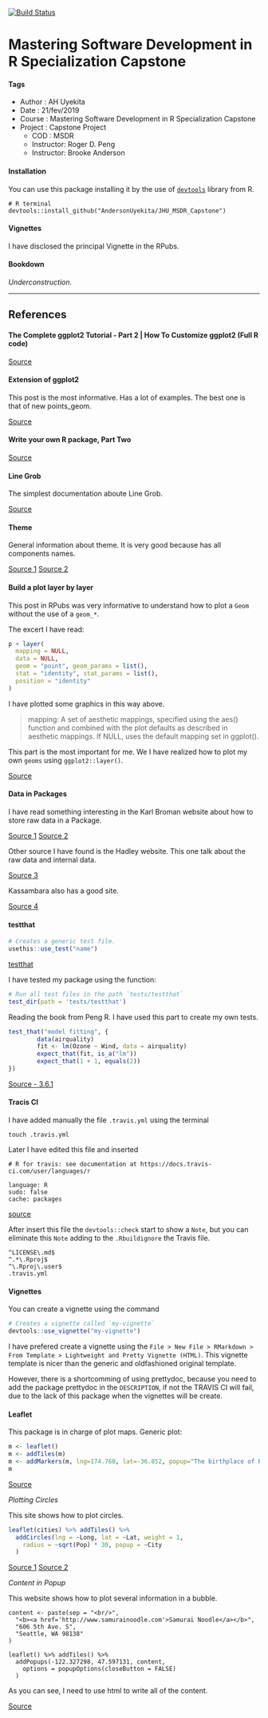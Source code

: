 [![Build Status](https://travis-ci.org/AndersonUyekita/JHU_MSDR_Capstone.svg?branch=master)](https://travis-ci.org/AndersonUyekita/JHU_MSDR_Capstone)

# Mastering Software Development in R Specialization Capstone

#### Tags
* Author       : AH Uyekita
* Date         : 21/fev/2019
* Course       : Mastering Software Development in R Specialization Capstone
* Project      : Capstone Project
    * COD      : MSDR
    * Instructor: Roger D. Peng
    * Instructor: Brooke Anderson

#### Installation

You can use this package installing it by the use of [`devtools`][url_devtools] library from R.

```
# R terminal
devtools::install_github("AndersonUyekita/JHU_MSDR_Capstone")
```

[url_devtools]: https://cran.r-project.org/web/packages/devtools/index.html

#### Vignettes

I have disclosed the principal Vignette in the RPubs.

#### Bookdown

_Underconstruction._

********************************************************************************

##




##



## References

#### The Complete ggplot2 Tutorial - Part 2 | How To Customize ggplot2 (Full R code)

[Source][ref_19]

[ref_19]: http://r-statistics.co/Complete-Ggplot2-Tutorial-Part2-Customizing-Theme-With-R-Code.html

#### Extension of ggplot2

This post is the most informative. Has a lot of examples. The best one is that of new points_geom.

[Source][ref_16]

[ref_16]: https://cran.r-project.org/web/packages/ggplot2/vignettes/extending-ggplot2.html


#### Write your own R package, Part Two

[Source][ref_15]

[ref_15]: http://stat545.com/packages05_foofactors-package-02.html


#### Line Grob

The simplest documentation aboute Line Grob.

[Source][ref_14]

[ref_14]: https://stat.ethz.ch/R-manual/R-devel/library/grid/html/grid.lines.html

#### Theme

General information about theme. It is very good because has all components names.

[Source 1][ref_17]
[Source 2][ref_18]

[ref_17]: https://ggplot2.tidyverse.org/reference/element.html
[ref_18]: https://ggplot2.tidyverse.org/reference/theme.html


#### Build a plot layer by layer

This post in RPubs was very informative to understand how to plot a `Geom` without the use of a `geom_*`.

The excert I have read:

```r
p + layer(
  mapping = NULL,
  data = NULL,
  geom = "point", geom_params = list(),
  stat = "identity", stat_params = list(),
  position = "identity"
)
```
I have plotted some graphics in this way above.

>mapping: A set of aesthetic mappings, specified using the aes() function and combined with the plot defaults as described in aesthetic mappings. If NULL, uses the default mapping set in ggplot().

This part is the most important for me. We I have realized how to plot my own `geoms` using `ggplot2::layer()`.

[Source][ref_07]

[ref_07]: https://rpubs.com/hadley/ggplot2-layers


#### Data in Packages

I have read something interesting in the Karl Broman website about how to store raw data in a Package.

[Source 1][ref_03]
[Source 2][ref_04]

[ref_03]: http://kbroman.org/pkg_primer/pages/data.html
[ref_04]: https://github.com/kbroman/qtlcharts/tree/master/R

Other source I have found is the Hadley website. This one talk about the raw data and internal data.

[Source 3][ref_05]

[ref_05]: http://r-pkgs.had.co.nz/data.html

Kassambara also has a good site.

[Source 4][ref_06]

[ref_06]: http://www.sthda.com/english/wiki/saving-data-into-r-data-format-rds-and-rdata

#### testthat

```r
# Creates a generic test file.
usethis::use_test("name")
```

[testthat][ref_01]

[ref_01]: https://testthat.r-lib.org

I have tested my package using the function:

```r
# Run all test files in the path `tests/testthat`
test_dir(path = 'tests/testthat')
```
Reading the book from Peng R. I have used this part to create my own tests.

```r
test_that("model fitting", {
        data(airquality)
        fit <- lm(Ozone ~ Wind, data = airquality)
        expect_that(fit, is_a("lm"))
        expect_that(1 + 1, equals(2))
})
```
[Source - 3.6.1][ref_08]

[ref_08]: https://bookdown.org/rdpeng/RProgDA/software-testing-framework-for-r-packages.html


#### Tracis CI

I have added manually the file `.travis.yml` using the terminal

```
touch .travis.yml
```
Later I have edited this file and inserted
```
# R for travis: see documentation at https://docs.travis-ci.com/user/languages/r

language: R
sudo: false
cache: packages
```
[source][ref_02]

[ref_02]: https://docs.travis-ci.com/user/languages/r

After insert this file the `devtools::check` start to show a `Note`, but you can eliminate this `Note` adding to the `.Rbuildignore` the Travis file.

```
^LICENSE\.md$
^.*\.Rproj$
^\.Rproj\.user$
.travis.yml
```





#### Vignettes

You can create a vignette using the command

```r
# Creates a vignette called `my-vignette`
devtools::use_vignette("my-vignette")
```
I have prefered create a vignette using the `File > New File > RMarkdown > From Template > Lightweight and Pretty Vignette (HTML)`. This vignette template is nicer than the generic and oldfashioned original template.

However, there is a shortcomming of using prettydoc, because you need to add the package prettydoc in the `DESCRIPTION`, if not the TRAVIS CI will fail, due to the lack of this package when the vignettes will be create.


#### Leaflet

This package is in charge of plot maps. Generic plot:

```r
m <- leaflet()
m <- addTiles(m)
m <- addMarkers(m, lng=174.768, lat=-36.852, popup="The birthplace of R")
m
```
[Source][ref_09]

[ref_09]: http://rstudio.github.io/leaflet/

*Plotting Circles*

This site shows how to plot circles.

```r
leaflet(cities) %>% addTiles() %>%
  addCircles(lng = ~Long, lat = ~Lat, weight = 1,
    radius = ~sqrt(Pop) * 30, popup = ~City
  )
```
[Source 1][ref_10]
[Source 2][ref_11]

[ref_10]: https://rstudio.github.io/leaflet/shapes.html
[ref_11]: https://rstudio.github.io/leaflet/markers.html

*Content in Popup*

This website shows how to plot several information in a bubble.

```
content <- paste(sep = "<br/>",
  "<b><a href='http://www.samurainoodle.com'>Samurai Noodle</a></b>",
  "606 5th Ave. S",
  "Seattle, WA 98138"
)

leaflet() %>% addTiles() %>%
  addPopups(-122.327298, 47.597131, content,
    options = popupOptions(closeButton = FALSE)
  )
```

As you can see, I need to use html to write all of the content.

[Source][ref_12]

[ref_12]: https://rstudio.github.io/leaflet/popups.html
